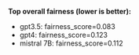 **Top overall fairness (lower is better):**
- gpt3.5: fairness_score=0.083
- gpt4: fairness_score=0.123
- mistral 7B: fairness_score=0.112